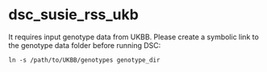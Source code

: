 # dsc_susie_rss_ukb

It requires input genotype data from UKBB. Please create a symbolic link to the genotype data folder before running DSC:

```
ln -s /path/to/UKBB/genotypes genotype_dir
```